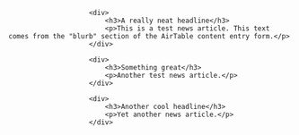 
                        <div>
                            <h3>A really neat headline</h3>
                            <p>This is a test news article. This text comes from the "blurb" section of the AirTable content entry form.</p>
                        </div>
                    
                        <div>
                            <h3>Something great</h3>
                            <p>Another test news article.</p>
                        </div>
                    
                        <div>
                            <h3>Another cool headline</h3>
                            <p>Yet another news article.</p>
                        </div>
                    